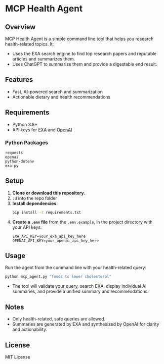 # MCP Health Agent

## Overview
MCP Health Agent is a simple command line tool that helps you research health-related topics. It:
- Uses the EXA search engine to find top research papers and reputable articles and summarizes them.
- Uses ChatGPT to summarize them and provide a digestable end result.

## Features
- Fast, AI-powered search and summarization
- Actionable dietary and health recommendations

## Requirements
- Python 3.8+
- API keys for [EXA](https://exa.ai/) and [OpenAI](https://platform.openai.com/)

### Python Packages
```
requests
openai
python-dotenv
exa-py
```

## Setup
1. **Clone or download this repository.**
2. `cd` into the repo folder
3. **Install dependencies:**
   ```sh
   pip install -r requirements.txt
   ```
4. **Create a `.env` file** from the `.env.example`, in the project directory with your API keys:
   ```
   EXA_API_KEY=your_exa_api_key_here
   OPENAI_API_KEY=your_openai_api_key_here
   ```

## Usage
Run the agent from the command line with your health-related query:
```sh
python mcp_agent.py "foods to lower cholesterol"
```

- The tool will validate your query, search EXA, display individual AI summaries, and provide a unified summary and recommendations.

## Notes
- Only health-related, safe queries are allowed.
- Summaries are generated by EXA and synthesized by OpenAI for clarity and actionability.

## License
MIT License 
